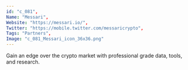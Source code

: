 ```yaml
--- 
id: "c_081", 
Name: "Messari", 
Website: "https://messari.io/", 
Twitter: "https://mobile.twitter.com/messaricrypto", 
Tags: "Partners", 
Image: "c_081_Messari_icon_36x36.png" 
--- 
```

<!--lang:en--> 
Gain an edge over the crypto market with professional grade data, tools, and research.
<!--lang:es--] 
Gain an edge over the crypto market with professional grade data, tools, and research.
<!--lang:de--] 
Gain an edge over the crypto market with professional grade data, tools, and research.
<!--lang:fr--] 
Gain an edge over the crypto market with professional grade data, tools, and research.
<!--lang:pl--] 
Gain an edge over the crypto market with professional grade data, tools, and research.
<!--lang:pt--] 
Gain an edge over the crypto market with professional grade data, tools, and research.
[!--lang:*--> 
